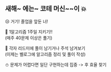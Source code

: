 ## 새해~ 에는~ 코테 머신~~이 :boom:

😒 거기! 졸업을 앞둔 너!

🙌 1알고리즘 1주일 지키기!!
<br> 
(매주 40문제 이상은 풀기)

:rose: 각자 리드미에 풀이 남기거나 주석 남겨보기
<br>
(이제는 벨로그에 알고리즘 정리 및 풀이 작성)


:snowman: 문제가 어렵다면 일단 구현하는데 집중 -> 후 효율 찾기
